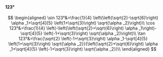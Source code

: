 #### 123°

$$
\begin{aligned}
\sin 123°&=\frac{1}{4} \left(\left(\sqrt{2}-\sqrt{6}\right) \alpha _1+\sqrt[4]{5} \left(1+\sqrt{3}\right) \sqrt{\alpha _2}\right)\\
\cos 123°&=\frac{1}{4} \left(-\left(\left(\sqrt{2}+\sqrt{6}\right) \alpha _1\right)-\sqrt[4]{5} \left(-1+\sqrt{3}\right) \sqrt{\alpha _2}\right)\\
\tan 123°&=\frac{\sqrt{2} \left(-1+\sqrt{3}\right) \alpha _1-\sqrt[4]{5} \left(1+\sqrt{3}\right) \sqrt{\alpha _2}}{\left(\sqrt{2}+\sqrt{6}\right) \alpha _1+\sqrt[4]{5}
\left(-1+\sqrt{3}\right) \sqrt{\alpha _2}}\\
\end{aligned}
$$

